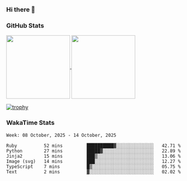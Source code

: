 ### Hi there 👋

### GitHub Stats

<a href="https://github.com/anuraghazra/github-readme-stats">
  <img align="center" height="170px" src="https://github-readme-stats.vercel.app/api/top-langs/?username=tksfjt1024&layout=compact&count_private=true&show_icons=true&show_icons=true&theme=graywhite" />
</a>
<a href="https://github.com/anuraghazra/github-readme-stats">
  <img align="center" height="170px" src="https://github-readme-stats.vercel.app/api?username=tksfjt1024&count_private=true&show_icons=true&show_icons=true&theme=graywhite" />
</a>

[![trophy](https://github-profile-trophy.vercel.app/?username=tksfjt1024)](https://github.com/ryo-ma/github-profile-trophy)

### WakaTime Stats

<!--START_SECTION:waka-->
```text
Week: 08 October, 2025 - 14 October, 2025

Ruby          52 mins         ██████████▓░░░░░░░░░░░░░░   42.71 % 
Python        27 mins         █████▓░░░░░░░░░░░░░░░░░░░   22.89 % 
Jinja2        15 mins         ███▒░░░░░░░░░░░░░░░░░░░░░   13.06 % 
Image (svg)   14 mins         ███░░░░░░░░░░░░░░░░░░░░░░   12.27 % 
TypeScript    7 mins          █▒░░░░░░░░░░░░░░░░░░░░░░░   05.75 % 
Text          2 mins          ▓░░░░░░░░░░░░░░░░░░░░░░░░   02.02 % 
```
<!--END_SECTION:waka-->
